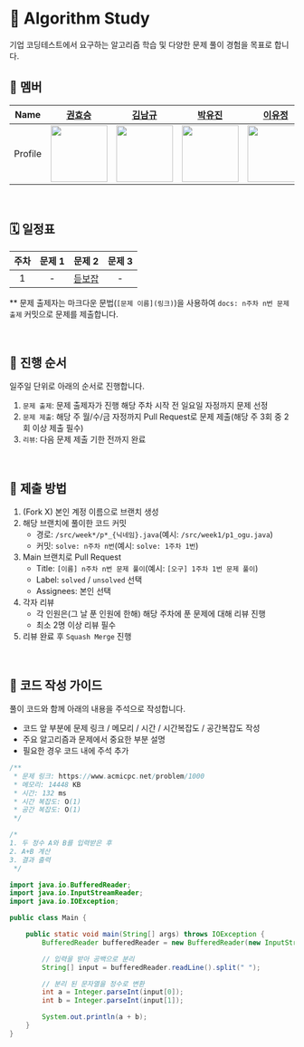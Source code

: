 # 🧩 Algorithm Study

기업 코딩테스트에서 요구하는 알고리즘 학습 및 다양한 문제 풀이 경험을 목표로 합니다.

## 👥 멤버

|  Name   |             [권효승](https://github.com/hyoguoo)              |             [김남규](https://github.com/GiHoo)              |             [박유진](https://github.com/eugene225)              |             [이유정](https://github.com/letskuku)              |             [조인수](https://github.com/ZZAMBAs)              |             [최정은](https://github.com/JeongeunChoi)              |
|:-------:|:----------------------------------------------------------:|:--------------------------------------------------------:|:------------------------------------------------------------:|:-----------------------------------------------------------:|:----------------------------------------------------------:|:---------------------------------------------------------------:|
| Profile | <img width="100px" src="https://github.com/hyoguoo.png" /> | <img width="100px" src="https://github.com/GiHoo.png" /> | <img width="100px" src="https://github.com/eugene225.png" /> | <img width="100px" src="https://github.com/letskuku.png" /> | <img width="100px" src="https://github.com/ZZAMBAs.png" /> | <img width="100px" src="https://github.com/JeongeunChoi.png" /> |

<br>

## 🗓️ 일정표

| 주차 | 문제 1 |                    문제 2                     | 문제 3 |
|:--:|:----:|:-------------------------------------------:|:----:|
| 1  |  -   | [듣보잡](https://www.acmicpc.net/problem/1764) |  -   |

** 문제 출제자는 마크다운 문법(`[문제 이름](링크)`)을 사용하여 `docs: n주차 n번 문제 출제` 커밋으로 문제를 제출합니다.

<br>

## 🔁 진행 순서

일주일 단위로 아래의 순서로 진행합니다.

1. `문제 출제`: 문제 출제자가 진행 해당 주차 시작 전 일요일 자정까지 문제 선정
2. `문제 제출`: 해당 주 월/수/금 자정까지 Pull Request로 문제 제출(해당 주 3회 중 2회 이상 제출 필수)
3. `리뷰`: 다음 문제 제출 기한 전까지 완료

<br>

## 📜 제출 방법

1. (Fork X) 본인 계정 이름으로 브랜치 생성
2. 해당 브랜치에 풀이한 코드 커밋
    - 경로: `/src/week*/p*_{닉네임}.java`(예시: `/src/week1/p1_ogu.java`)
    - 커밋: `solve: n주차 n번`(예시: `solve: 1주차 1번`)
3. Main 브랜치로 Pull Request
    - Title: `[이름] n주차 n번 문제 풀이`(예시: `[오구] 1주차 1번 문제 풀이`)
    - Label: `solved` / `unsolved` 선택
    - Assignees: 본인 선택
4. 각자 리뷰
    - 각 인원은(그 날 푼 인원에 한해) 해당 주차에 푼 문제에 대해 리뷰 진행
    - 최소 2명 이상 리뷰 필수
5. 리뷰 완료 후 `Squash Merge` 진행

<br>

## 📝 코드 작성 가이드

풀이 코드와 함께 아래의 내용을 주석으로 작성합니다.

- 코드 앞 부분에 문제 링크 / 메모리 / 시간 / 시간복잡도 / 공간복잡도 작성
- 주요 알고리즘과 문제에서 중요한 부분 설명
- 필요한 경우 코드 내에 주석 추가

```java
/**
 * 문제 링크: https://www.acmicpc.net/problem/1000
 * 메모리: 14448 KB
 * 시간: 132 ms
 * 시간 복잡도: O(1)
 * 공간 복잡도: O(1)
 */

/*
1. 두 정수 A와 B를 입력받은 후
2. A+B 계산
3. 결과 출력
 */

import java.io.BufferedReader;
import java.io.InputStreamReader;
import java.io.IOException;

public class Main {

    public static void main(String[] args) throws IOException {
        BufferedReader bufferedReader = new BufferedReader(new InputStreamReader(System.in));

        // 입력을 받아 공백으로 분리
        String[] input = bufferedReader.readLine().split(" ");

        // 분리 된 문자열을 정수로 변환
        int a = Integer.parseInt(input[0]);
        int b = Integer.parseInt(input[1]);

        System.out.println(a + b);
    }
}
```
